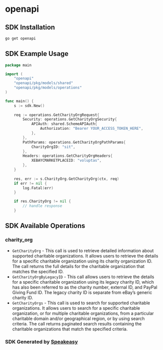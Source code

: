 # openapi

<!-- Start SDK Installation -->
## SDK Installation

```bash
go get openapi
```
<!-- End SDK Installation -->

## SDK Example Usage
<!-- Start SDK Example Usage -->
```go
package main

import (
    "openapi"
    "openapi/pkg/models/shared"
    "openapi/pkg/models/operations"
)

func main() {
    s := sdk.New()
    
    req := operations.GetCharityOrgRequest{
        Security: operations.GetCharityOrgSecurity{
            APIAuth: shared.SchemeAPIAuth{
                Authorization: "Bearer YOUR_ACCESS_TOKEN_HERE",
            },
        },
        PathParams: operations.GetCharityOrgPathParams{
            CharityOrgID: "sit",
        },
        Headers: operations.GetCharityOrgHeaders{
            XEBAYCMARKETPLACEID: "voluptas",
        },
    }
    
    res, err := s.CharityOrg.GetCharityOrg(ctx, req)
    if err != nil {
        log.Fatal(err)
    }

    if res.CharityOrg != nil {
        // handle response
    }
```
<!-- End SDK Example Usage -->

<!-- Start SDK Available Operations -->
## SDK Available Operations

### charity_org

* `GetCharityOrg` - This call is used to retrieve detailed information about supported charitable organizations. It allows users to retrieve the details for a specific charitable organization using its charity organization ID. The call returns the full details for the charitable organization that matches the specified ID.
* `GetCharityOrgByLegacyID` - This call allows users to retrieve the details for a specific charitable organization using its legacy charity ID, which has also been referred to as the charity number, external ID, and PayPal Giving Fund ID. The legacy charity ID&nbsp;is separate from eBay&rsquo;s generic charity ID.
* `GetCharityOrgs` - This call is used to search for supported charitable organizations. It allows users to search for a specific charitable organization, or for multiple charitable organizations, from a particular charitable domain and/or geographical region, or by using search criteria. The call returns paginated search results containing the charitable organizations that match the specified criteria.

<!-- End SDK Available Operations -->

### SDK Generated by [Speakeasy](https://docs.speakeasyapi.dev/docs/using-speakeasy/client-sdks)

